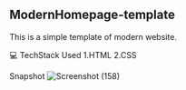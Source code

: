 ## ModernHomepage-template

This is a simple template of modern website.

💻 TechStack Used
1.HTML
2.CSS

Snapshot
![Screenshot (158)](https://github.com/SammithaS/task1-ModernHomepage-template/assets/121117205/4bd68862-399b-4041-ba0d-ccadc7bc2298)




